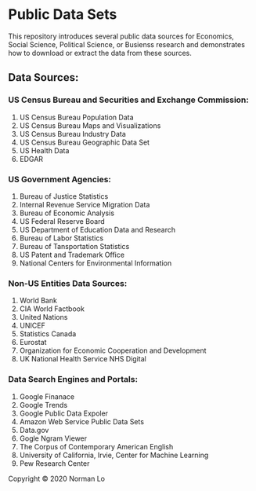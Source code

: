 # Public Data Sets
This repository introduces several public data sources for Economics, Social Science, Political Science, or Busienss research and demonstrates how to download or extract the data from these sources.

## Data Sources:

### US Census Bureau and Securities and Exchange Commission:
1. US Census Bureau Population Data
2. US Census Bureau Maps and Visualizations
3. US Census Bureau Industry Data
4. US Census Bureau Geographic Data Set
5. US Health Data
6. EDGAR

### US Government Agencies:
1. Bureau of Justice Statistics
2. Internal Revenue Service Migration Data
3. Bureau of Economic Analysis
4. US Federal Reserve Board
5. US Department of Education Data and Research
6. Bureau of Labor Statistics
7. Bureau of Tansportation Statistics
8. US Patent and Trademark Office
9. National Centers for Environmental Information

### Non-US Entities Data Sources:
1. World Bank
2. CIA World Factbook
3. United Nations
4. UNICEF
5. Statistics Canada
6. Eurostat
7. Organization for Economic Cooperation and Development
8. UK National Health Service NHS Digital

### Data Search Engines and Portals:
1. Google Finanace
2. Google Trends
3. Google Public Data Expoler
4. Amazon Web Service Public Data Sets
5. Data.gov
6. Gogle Ngram Viewer
7. The Corpus of Contemporary American English
8. University of California, Irvie, Center for Machine Learning
9. Pew Research Center

Copyright © 2020 Norman Lo
